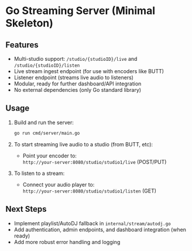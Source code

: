 # Go Streaming Server (Minimal Skeleton)

## Features

- Multi-studio support: `/studio/{studioID}/live` and `/studio/{studioID}/listen`
- Live stream ingest endpoint (for use with encoders like BUTT)
- Listener endpoint (streams live audio to listeners)
- Modular, ready for further dashboard/API integration
- No external dependencies (only Go standard library)

## Usage

1. Build and run the server:

   ```bash
   go run cmd/server/main.go
   ```

2. To start streaming live audio to a studio (from BUTT, etc):

   - Point your encoder to:  
     `http://your-server:8080/studio/studio1/live` (POST/PUT)

3. To listen to a stream:

   - Connect your audio player to:  
     `http://your-server:8080/studio/studio1/listen` (GET)

## Next Steps

- Implement playlist/AutoDJ fallback in `internal/stream/autodj.go`
- Add authentication, admin endpoints, and dashboard integration (when ready)
- Add more robust error handling and logging
